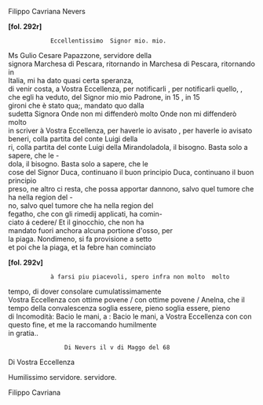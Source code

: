Filippo Cavriana
Nevers



        
            
                
**[fol. 292r]**

                Eccellentissimo  Signor mio. mio.


                  
Ms Gulio Cesare Papazzone, servidore della   
signora Marchesa di Pescara, ritornando in  Marchesa di Pescara, ritornando in   
Italia, mi ha dato quasi certa speranza,   
di venir costa, a Vostra Eccellenza, per notificarli , per notificarli quello, ,   
che egli ha veduto, del Signor mio  mio Padrone, in 15 , in 15   
gironi che è stato qua;, mandato quo dalla   
sudetta Signora Onde non mi diffenderò molto  Onde non mi diffenderò molto   
in scriver à Vostra Eccellenza, per haverle io avisato , per haverle io avisato beneri, colla partita del conte Luigi della   
ri, colla partita del conte Luigi della Mirandoladola, il bisogno. Basta solo a sapere, che le -  
dola, il bisogno. Basta solo a sapere, che le   
cose del Signor Duca, continuano il buon principio  Duca, continuano il buon principio   
preso, ne altro ci resta, che possa apportar dannono, salvo quel tumore che ha nella region del -  
no, salvo quel tumore che ha nella region del   
fegatho, che con gli rimedij applicati, ha comin-  
ciato á cedere/ Et il ginocchio, che non ha   
mandato fuori anchora alcuna portione d'osso, per   
la piaga. Nondimeno, si fa provisione a setto   
et poi che la piaga, et la febre han cominciato


                
**[fol. 292v]**

                à farsi piu piacevoli, spero infra non molto  molto   
tempo, di dover consolare cumulatissimamente    
Vostra Eccellenza con ottime povene /  con ottime povene / Anelna, che il   
tempo della convalescenza soglia essere, pieno  soglia essere, pieno   
di Incomodità: Bacio le mani, a : Bacio le mani, a Vostra Eccellenza con  con   
questo fine, et me la raccomando  humilmente    
in gratia..


                
                    Di Nevers il v di Maggo del 68
                      
Di Vostra  Eccellenza
                    
                      
Humilissimo servidore.
                     servidore.
                      
Filippo Cavriana
                


            
        
    
